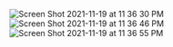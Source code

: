 ![Screen Shot 2021-11-19 at 11 36 30 PM](https://user-images.githubusercontent.com/83040014/150904668-a9f1b88e-cb55-467b-9263-1824fcb5c7ff.png)
![Screen Shot 2021-11-19 at 11 36 46 PM](https://user-images.githubusercontent.com/83040014/150904674-8d009c29-a2f7-4a6d-85c6-46203a02d7f7.png)
![Screen Shot 2021-11-19 at 11 36 55 PM](https://user-images.githubusercontent.com/83040014/150904679-871888f7-d7d3-4868-ad8f-6368d4164152.png)
